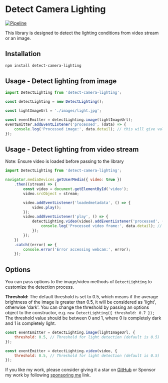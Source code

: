 # Detect Camera Lighting

[![Pipeline](https://github.com/gagan-bhullar-tech/detect-camera-lighting/actions/workflows/npm-publish.yml/badge.svg)](https://github.com/gagan-bhullar-tech/detect-camera-lighting/actions/workflows/npm-publish.yml)

This library is designed to detect the lighting conditions from video stream or an image.

## Installation

```sh
npm install detect-camera-lighting
```

## Usage - Detect lighting from image

```javascript
import DetectLighting from 'detect-camera-lighting';

const detectLighting = new DetectLighting();

const lightImageUrl = './images/light.jpg';

const eventEmitter = detectLighting.image(lightImageUrl);
eventEmitter.addEventListener('processed', (data) => {
    console.log('Processed image:', data.detail); // this will give value 'light' or 'dark'
});

```

## Usage - Detect lighting from video stream

Note: Ensure video is loaded before passing to the library

```javascript
import DetectLighting from 'detect-camera-lighting';

navigator.mediaDevices.getUserMedia({ video: true })
    .then((stream) => {
        const video = document.getElementById('video');
        video.srcObject = stream;

        video.addEventListener('loadedmetadata', () => {
            video.play();
        });
        video.addEventListener('play', () => {
            detectLighting.video(video).addEventListener('processed', (data) => {
                console.log('Processed video frame:', data.detail); // this will give value 'light' or 'dark'
            });
        });
    })
    .catch((error) => {
        console.error('Error accessing webcam:', error);
    });
```

## Options

You can pass options to the image/video methods of `DetectLighting` to customize the detection process.

**Threshold:** The default threshold is set to 0.5, which means if the average brightness of the image is greater than 0.5, it will be considered as 'light', otherwise 'dark'. You can change the threshold by passing an options object to the constructor, e.g. `new DetectLighting({ threshold: 0.7 });` The threshold value should be between 0 and 1, where 0 is completely dark and 1 is completely light.

```javascript
const eventEmitter = detectLighting.image(lightImageUrl, {
    threshold: 0.5, // Threshold for light detection (default is 0.5) 
});

const eventEmitter = detectLighting.video(video, {
    threshold: 0.5, // Threshold for light detection (default is 0.5) 
});
```

If you like my work, please consider giving it a star on [GitHub](http://github.com/gagan-bhullar-tech/detect-camera-lighting) or Sponsor my work by following [sponsoring me](https://github.com/sponsors/gagan-bhullar-tech) link.
